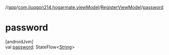 //[app](../../../index.md)/[com.jluqgon214.hogarmate.viewModel](../index.md)/[RegisterViewModel](index.md)/[password](password.md)

# password

[androidJvm]\
val [password](password.md): StateFlow&lt;[String](https://kotlinlang.org/api/latest/jvm/stdlib/kotlin-stdlib/kotlin/-string/index.html)&gt;
